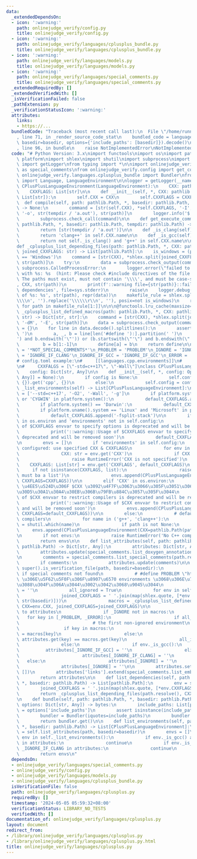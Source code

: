 ```yaml
---
data:
  _extendedDependsOn:
  - icon: ':warning:'
    path: onlinejudge_verify/config.py
    title: onlinejudge_verify/config.py
  - icon: ':warning:'
    path: onlinejudge_verify/languages/cplusplus_bundle.py
    title: onlinejudge_verify/languages/cplusplus_bundle.py
  - icon: ':warning:'
    path: onlinejudge_verify/languages/models.py
    title: onlinejudge_verify/languages/models.py
  - icon: ':warning:'
    path: onlinejudge_verify/languages/special_comments.py
    title: onlinejudge_verify/languages/special_comments.py
  _extendedRequiredBy: []
  _extendedVerifiedWith: []
  _isVerificationFailed: false
  _pathExtension: py
  _verificationStatusIcon: ':warning:'
  attributes:
    links:
    - https://...
  bundledCode: "Traceback (most recent call last):\n  File \"/home/runner/.local/lib/python3.10/site-packages/onlinejudge_verify/documentation/build.py\"\
    , line 71, in _render_source_code_stat\n    bundled_code = language.bundle(stat.path,\
    \ basedir=basedir, options={'include_paths': [basedir]}).decode()\n  File \"/home/runner/.local/lib/python3.10/site-packages/onlinejudge_verify/languages/python.py\"\
    , line 96, in bundle\n    raise NotImplementedError\nNotImplementedError\n"
  code: "# Python Version: 3.x\nimport functools\nimport os\nimport pathlib\nimport\
    \ platform\nimport shlex\nimport shutil\nimport subprocess\nimport sys\nfrom logging\
    \ import getLogger\nfrom typing import *\n\nimport onlinejudge_verify.languages.special_comments\
    \ as special_comments\nfrom onlinejudge_verify.config import get_config\nfrom\
    \ onlinejudge_verify.languages.cplusplus_bundle import Bundler\nfrom onlinejudge_verify.languages.models\
    \ import Language, LanguageEnvironment\n\nlogger = getLogger(__name__)\n\n\nclass\
    \ CPlusPlusLanguageEnvironment(LanguageEnvironment):\n    CXX: pathlib.Path\n\
    \    CXXFLAGS: List[str]\n\n    def __init__(self, *, CXX: pathlib.Path, CXXFLAGS:\
    \ List[str]):\n        self.CXX = CXX\n        self.CXXFLAGS = CXXFLAGS\n\n  \
    \  def compile(self, path: pathlib.Path, *, basedir: pathlib.Path, tempdir: pathlib.Path)\
    \ -> None:\n        command = [str(self.CXX), *self.CXXFLAGS, '-I', str(basedir),\
    \ '-o', str(tempdir / 'a.out'), str(path)]\n        logger.info('$ %s', ' '.join(command))\n\
    \        subprocess.check_call(command)\n\n    def get_execute_command(self, path:\
    \ pathlib.Path, *, basedir: pathlib.Path, tempdir: pathlib.Path) -> List[str]:\n\
    \        return [str(tempdir / 'a.out')]\n\n    def _is_clang(self) -> bool:\n\
    \        return 'clang++' in self.CXX.name\n\n    def _is_gcc(self) -> bool:\n\
    \        return not self._is_clang() and 'g++' in self.CXX.name\n\n\n@functools.lru_cache(maxsize=None)\n\
    def _cplusplus_list_depending_files(path: pathlib.Path, *, CXX: pathlib.Path,\
    \ joined_CXXFLAGS: str) -> List[pathlib.Path]:\n    is_windows = (platform.uname().system\
    \ == 'Windows')\n    command = [str(CXX), *shlex.split(joined_CXXFLAGS), '-MM',\
    \ str(path)]\n    try:\n        data = subprocess.check_output(command)\n    except\
    \ subprocess.CalledProcessError:\n        logger.error(\"failed to analyze dependencies\
    \ with %s: %s  (hint: Please check #include directives of the file and its dependencies.\
    \ The paths must exist, must not contain '\\\\', and must be case-sensitive.)\"\
    , CXX, str(path))\n        print(f'::warning file={str(path)}::failed to analyze\
    \ dependencies', file=sys.stderr)\n        raise\n    logger.debug('dependencies\
    \ of %s: %s', str(path), repr(data))\n    makefile_rule = shlex.split(data.decode().strip().replace('\\\
    \\\\n', '').replace('\\\\\\r\\n', ''), posix=not is_windows)\n    return [pathlib.Path(path).resolve()\
    \ for path in makefile_rule[1:]]\n\n\n@functools.lru_cache(maxsize=None)\ndef\
    \ _cplusplus_list_defined_macros(path: pathlib.Path, *, CXX: pathlib.Path, joined_CXXFLAGS:\
    \ str) -> Dict[str, str]:\n    command = [str(CXX), *shlex.split(joined_CXXFLAGS),\
    \ '-dM', '-E', str(path)]\n    data = subprocess.check_output(command)\n    define\
    \ = {}\n    for line in data.decode().splitlines():\n        assert line.startswith('#define\
    \ ')\n        a, _, b = line[len('#define '):].partition(' ')\n        if (b.startswith('\"\
    ') and b.endswith('\"')) or (b.startswith(\"'\") and b.endswith(\"'\")):\n   \
    \         b = b[1:-1]\n        define[a] = b\n    return define\n\n\n_NOT_SPECIAL_COMMENTS\
    \ = '*NOT_SPECIAL_COMMENTS*'\n_PROBLEM = 'PROBLEM'\n_IGNORE = 'IGNORE'\n_IGNORE_IF_CLANG\
    \ = 'IGNORE_IF_CLANG'\n_IGNORE_IF_GCC = 'IGNORE_IF_GCC'\n_ERROR = 'ERROR'\n\n\n\
    # config.toml example:\n#     [[languages.cpp.environments]]\n#     CXX = \"g++\"\
    \n#     CXXFALGS = [\"-std=c++17\", \"-Wall\"]\nclass CPlusPlusLanguage(Language):\n\
    \    config: Dict[str, Any]\n\n    def __init__(self, *, config: Optional[Dict[str,\
    \ Any]] = None):\n        if config is None:\n            self.config = get_config().get('languages',\
    \ {}).get('cpp', {})\n        else:\n            self.config = config\n\n    def\
    \ _list_environments(self) -> List[CPlusPlusLanguageEnvironment]:\n        default_CXXFLAGS\
    \ = ['--std=c++17', '-O2', '-Wall', '-g']\n        if platform.system() == 'Windows'\
    \ or 'CYGWIN' in platform.system():\n            default_CXXFLAGS.append('-Wl,-stack,0x10000000')\n\
    \        if platform.system() == 'Darwin':\n            default_CXXFLAGS.append('-Wl,-stack_size,0x10000000')\n\
    \        if platform.uname().system == 'Linux' and 'Microsoft' in platform.uname().release:\n\
    \            default_CXXFLAGS.append('-fsplit-stack')\n\n        if 'CXXFLAGS'\
    \ in os.environ and 'environments' not in self.config:\n            logger.warning('Usage\
    \ of $CXXFLAGS envvar to specify options is deprecated and will be removed soon')\n\
    \            print('::warning::Usage of $CXXFLAGS envvar to specify options is\
    \ deprecated and will be removed soon')\n            default_CXXFLAGS = shlex.split(os.environ['CXXFLAGS'])\n\
    \n        envs = []\n        if 'environments' in self.config:\n            #\
    \ configured: use specified CXX & CXXFLAGS\n            for env in self.config['environments']:\n\
    \                CXX: str = env.get('CXX')\n                if CXX is None:\n\
    \                    raise RuntimeError('CXX is not specified')\n            \
    \    CXXFLAGS: List[str] = env.get('CXXFLAGS', default_CXXFLAGS)\n           \
    \     if not isinstance(CXXFLAGS, list):\n                    raise RuntimeError('CXXFLAGS\
    \ must ba a list')\n                envs.append(CPlusPlusLanguageEnvironment(CXX=pathlib.Path(CXX),\
    \ CXXFLAGS=CXXFLAGS))\n\n        elif 'CXX' in os.environ:\n            # old-style:\
    \ \u4EE5\u524D\u306F $CXX \u3092\u4F7F\u3063\u3066\u305F\u3051\u3069\u8A2D\u5B9A\
    \u30D5\u30A1\u30A4\u30EB\u306B\u79FB\u884C\u3057\u305F\u3044\n            logger.warning('Usage\
    \ of $CXX envvar to restrict compilers is deprecated and will be removed soon')\n\
    \            print('::warning::Usage of $CXX envvar to restrict compilers is deprecated\
    \ and will be removed soon')\n            envs.append(CPlusPlusLanguageEnvironment(CXX=pathlib.Path(os.environ['CXX']),\
    \ CXXFLAGS=default_CXXFLAGS))\n\n        else:\n            # default: use found\
    \ compilers\n            for name in ('g++', 'clang++'):\n                path\
    \ = shutil.which(name)\n                if path is not None:\n               \
    \     envs.append(CPlusPlusLanguageEnvironment(CXX=pathlib.Path(path), CXXFLAGS=default_CXXFLAGS))\n\
    \n        if not envs:\n            raise RuntimeError('No C++ compilers found')\n\
    \        return envs\n\n    def list_attributes(self, path: pathlib.Path, *, basedir:\
    \ pathlib.Path) -> Dict[str, Any]:\n        attributes: Dict[str, Any] = {}\n\
    \        attributes.update(special_comments.list_doxygen_annotations(path.resolve()))\n\
    \n        comments = special_comments.list_special_comments(path.resolve())\n\
    \        if comments:\n            attributes.update(comments)\n\n        elif\
    \ super().is_verification_file(path, basedir=basedir):\n            # use old-style\
    \ if special comments not found\n            # #define PROBLEM \"https://...\"\
    \ \u306E\u5F62\u5F0F\u306F\u8907\u6570 environments \u3068\u306E\u76F8\u6027\u304C\
    \u3088\u304F\u306A\u3044\u3002\u3042\u3068\u9045\u3044\n            attributes[_NOT_SPECIAL_COMMENTS]\
    \ = ''\n            all_ignored = True\n            for env in self._list_environments():\n\
    \                joined_CXXFLAGS = ' '.join(map(shlex.quote, [*env.CXXFLAGS, '-I',\
    \ str(basedir)]))\n                macros = _cplusplus_list_defined_macros(path.resolve(),\
    \ CXX=env.CXX, joined_CXXFLAGS=joined_CXXFLAGS)\n\n                # convert macros\
    \ to attributes\n                if _IGNORE not in macros:\n                 \
    \   for key in [_PROBLEM, _ERROR]:\n                        if all_ignored:\n\
    \                            # the first non-ignored environment\n           \
    \                 if key in macros:\n                                attributes[key]\
    \ = macros[key]\n                        else:\n                            assert\
    \ attributes.get(key) == macros.get(key)\n                    all_ignored = False\n\
    \                else:\n                    if env._is_gcc():\n              \
    \          attributes[_IGNORE_IF_GCC] = ''\n                    elif env._is_clang():\n\
    \                        attributes[_IGNORE_IF_CLANG] = ''\n                 \
    \   else:\n                        attributes[_IGNORE] = ''\n            if all_ignored:\n\
    \                attributes[_IGNORE] = ''\n\n        attributes.setdefault('links',\
    \ [])\n        attributes['links'].extend(special_comments.list_embedded_urls(path))\n\
    \        return attributes\n\n    def list_dependencies(self, path: pathlib.Path,\
    \ *, basedir: pathlib.Path) -> List[pathlib.Path]:\n        env = self._list_environments()[0]\n\
    \        joined_CXXFLAGS = ' '.join(map(shlex.quote, [*env.CXXFLAGS, '-I', str(basedir)]))\n\
    \        return _cplusplus_list_depending_files(path.resolve(), CXX=env.CXX, joined_CXXFLAGS=joined_CXXFLAGS)\n\
    \n    def bundle(self, path: pathlib.Path, *, basedir: pathlib.Path = pathlib.Path.cwd(),\
    \ options: Dict[str, Any]) -> bytes:\n        include_paths: List[pathlib.Path]\
    \ = options['include_paths']\n        assert isinstance(include_paths, list)\n\
    \        bundler = Bundler(iquotes=include_paths)\n        bundler.update(path)\n\
    \        return bundler.get()\n\n    def list_environments(self, path: pathlib.Path,\
    \ *, basedir: pathlib.Path) -> List[CPlusPlusLanguageEnvironment]:\n        attributes\
    \ = self.list_attributes(path, basedir=basedir)\n        envs = []\n        for\
    \ env in self._list_environments():\n            if env._is_gcc() and _IGNORE_IF_GCC\
    \ in attributes:\n                continue\n            if env._is_clang() and\
    \ _IGNORE_IF_CLANG in attributes:\n                continue\n            envs.append(env)\n\
    \        return envs\n"
  dependsOn:
  - onlinejudge_verify/languages/special_comments.py
  - onlinejudge_verify/config.py
  - onlinejudge_verify/languages/models.py
  - onlinejudge_verify/languages/cplusplus_bundle.py
  isVerificationFile: false
  path: onlinejudge_verify/languages/cplusplus.py
  requiredBy: []
  timestamp: '2024-05-05 05:59:32+08:00'
  verificationStatus: LIBRARY_NO_TESTS
  verifiedWith: []
documentation_of: onlinejudge_verify/languages/cplusplus.py
layout: document
redirect_from:
- /library/onlinejudge_verify/languages/cplusplus.py
- /library/onlinejudge_verify/languages/cplusplus.py.html
title: onlinejudge_verify/languages/cplusplus.py
---
```

